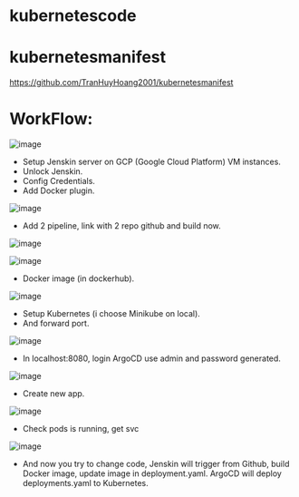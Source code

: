 # kubernetescode
# kubernetesmanifest

https://github.com/TranHuyHoang2001/kubernetesmanifest

# WorkFlow:

![image](https://github.com/TranHuyHoang2001/kubernetescode/assets/93071557/edecdb81-3d71-4a35-82ad-55a729ab11ad)


- Setup Jenskin server on GCP (Google Cloud Platform) VM instances.
- Unlock Jenskin.
- Config Credentials.
- Add Docker plugin.

![image](https://github.com/TranHuyHoang2001/kubernetescode/assets/93071557/a953880d-7a84-42fc-904f-e1d12a5d3b01)

- Add 2 pipeline, link with 2 repo github and build now.

![image](https://github.com/TranHuyHoang2001/kubernetescode/assets/93071557/5ac5b624-e0fd-4a3f-bbc2-580b0b11b192)

![image](https://github.com/TranHuyHoang2001/kubernetescode/assets/93071557/47d2f531-9745-44d8-921c-cc708564f649)

- Docker image (in dockerhub).

![image](https://github.com/TranHuyHoang2001/kubernetescode/assets/93071557/c7f26fd8-69d7-4348-8b3f-05a52a0f57f9)

- Setup Kubernetes (i choose Minikube on local).
- And forward port.

![image](https://github.com/TranHuyHoang2001/kubernetescode/assets/93071557/b41a644c-0dce-430e-9162-5f70c8450b55)

- In localhost:8080, login ArgoCD use admin and password generated.

![image](https://github.com/TranHuyHoang2001/kubernetescode/assets/93071557/b755843e-861b-48fd-8fc9-522e61683af7)

- Create new app.

![image](https://github.com/TranHuyHoang2001/kubernetescode/assets/93071557/4a99ba49-9eaf-4ffc-b2b6-9ddf096796b1)

- Check pods is running, get svc

![image](https://github.com/TranHuyHoang2001/kubernetescode/assets/93071557/8a237007-8bdc-4f7c-8bd7-3a7c09dc7f92)

- And now you try to change code, Jenskin will trigger from Github, build Docker image, update image in deployment.yaml. ArgoCD will 
deploy deployments.yaml to Kubernetes.
